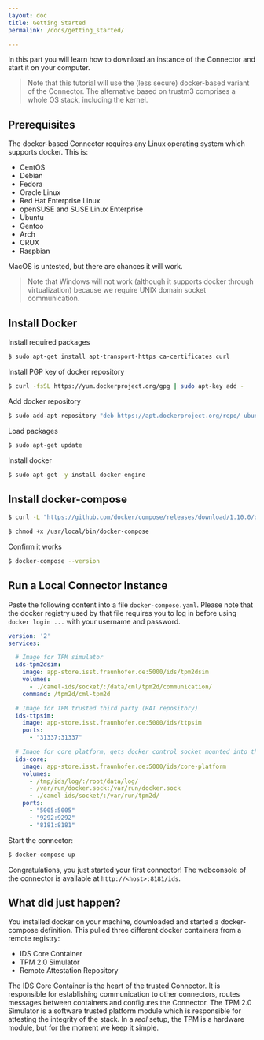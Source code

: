 ```yaml
---
layout: doc
title: Getting Started
permalink: /docs/getting_started/

---
```


In this part you will learn how to download an instance of the Connector and start it on your computer.

> Note that this tutorial will use the (less secure) docker-based variant of the Connector. The alternative based on trustm3 comprises a whole OS stack, including the kernel.


## Prerequisites

The docker-based Connector requires any Linux operating system which supports docker. This is:

  - CentOS
  - Debian
  - Fedora
  - Oracle Linux
  - Red Hat Enterprise Linux
  - openSUSE and SUSE Linux Enterprise
  - Ubuntu
  - Gentoo
  - Arch
  - CRUX
  - Raspbian

MacOS is untested, but there are chances it will work.

> Note that Windows will not work (although it supports docker through virtualization) because we require UNIX domain socket communication.


## Install Docker

Install required packages

``` bash
$ sudo apt-get install apt-transport-https ca-certificates curl
```

Install PGP key of docker repository

``` bash
$ curl -fsSL https://yum.dockerproject.org/gpg | sudo apt-key add -
```

Add docker repository

``` bash
$ sudo add-apt-repository "deb https://apt.dockerproject.org/repo/ ubuntu-$(lsb_release -cs) main"
```

Load packages

``` bash
$ sudo apt-get update
```

Install docker

``` bash
$ sudo apt-get -y install docker-engine
```

## Install docker-compose

``` bash
$ curl -L "https://github.com/docker/compose/releases/download/1.10.0/docker-compose-$(uname -s)-$(uname -m)" -o /usr/local/bin/docker-compose
```

``` bash
$ chmod +x /usr/local/bin/docker-compose
```

Confirm it works

``` bash
$ docker-compose --version
```

## Run a Local Connector Instance

Paste the following content into a file `docker-compose.yaml`. Please note that the docker registry used by that file requires you to log in before using `docker login ...` with your username and password.

``` yaml
version: '2'
services:

  # Image for TPM simulator
  ids-tpm2dsim:
    image: app-store.isst.fraunhofer.de:5000/ids/tpm2dsim
    volumes:
      - ./camel-ids/socket/:/data/cml/tpm2d/communication/
    command: /tpm2d/cml-tpm2d

  # Image for TPM trusted third party (RAT repository)
  ids-ttpsim:      
    image: app-store.isst.fraunhofer.de:5000/ids/ttpsim
    ports:
      - "31337:31337"

  # Image for core platform, gets docker control socket mounted into the image
  ids-core:
    image: app-store.isst.fraunhofer.de:5000/ids/core-platform
    volumes:
      - /tmp/ids/log/:/root/data/log/
      - /var/run/docker.sock:/var/run/docker.sock
      - ./camel-ids/socket/:/var/run/tpm2d/
    ports:
      - "5005:5005"
      - "9292:9292"
      - "8181:8181"

```

Start the connector:

```bash
$ docker-compose up
```

Congratulations, you just started your first connector! The webconsole of the connector is available at `http://<host>:8181/ids`.

## What did just happen?

You installed docker on your machine, downloaded and started a docker-compose definition. This pulled three different docker containers from a remote registry:

* IDS Core Container
* TPM 2.0 Simulator
* Remote Attestation Repository

The IDS Core Container is the heart of the trusted Connector. It is responsible for establishing communication to other connectors, routes messages between containers and configures the Connector.
The TPM 2.0 Simulator is a software trusted platform module which is responsible for attesting the integrity of the stack. In a _real_ setup, the TPM is a hardware module, but for the moment we keep it simple.
